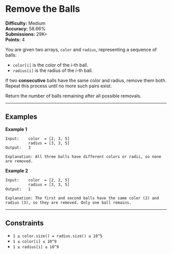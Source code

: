 # Remove the Balls

**Difficulty:** Medium  
**Accuracy:** 58.66%  
**Submissions:** 29K+  
**Points:** 4

You are given two arrays, `color` and `radius`, representing a sequence of balls:

- `color[i]` is the color of the *i*-th ball.
- `radius[i]` is the radius of the *i*-th ball.

If two **consecutive** balls have the same color and radius, remove them both. Repeat this process until no more such pairs exist.

Return the number of balls remaining after all possible removals.

---

## Examples

**Example 1**

```
Input:    color  = [2, 3, 5]
          radius = [3, 3, 5]
Output:   3

Explanation: All three balls have different colors or radii, so none are removed.
```

**Example 2**

```
Input:    color  = [2, 2, 5]
          radius = [3, 3, 5]
Output:   1

Explanation: The first and second balls have the same color (2) and radius (3), so they are removed. Only one ball remains.
```

---

## Constraints

- `1 ≤ color.size() = radius.size() ≤ 10^5`
- `1 ≤ color[i] ≤ 10^9`
- `1 ≤ radius[i] ≤ 10^9`